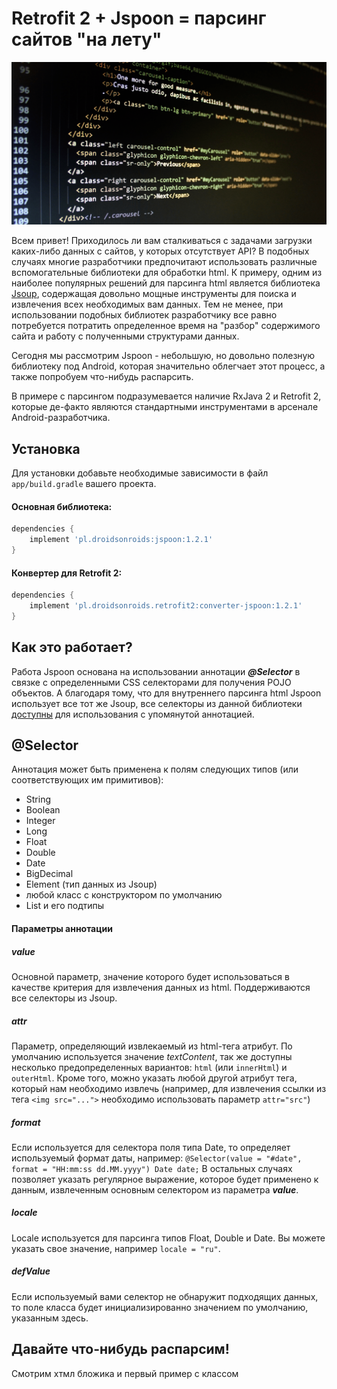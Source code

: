 # Retrofit 2 + Jspoon = парсинг сайтов "на лету"

![](images/header2.png)

Всем привет! Приходилось ли вам сталкиваться с задачами загрузки каких-либо данных с сайтов, у которых отсутствует API? 
В подобных случаях многие разработчики предпочитают использовать различные вспомогательные библиотеки для обработки html. 
К примеру, одним из наиболее популярных решений для парсинга html является библиотека [Jsoup](jsoup.org), содержащая довольно
мощные инструменты для поиска и извлечения всех необходимых вам данных. Тем не менее, при использовании подобных библиотек 
разработчику все равно потребуется потратить определенное время на "разбор" содержимого сайта и работу с полученными структурами данных. 

Сегодня мы рассмотрим Jspoon - небольшую, но довольно полезную библиотеку под Android, которая значительно облегчает этот процесс,
а также попробуем что-нибудь распарсить.

В примере с парсингом подразумевается наличие RxJava 2 и Retrofit 2, которые де-факто являются стандартными инструментами в
арсенале Android-разработчика. 

## Установка

Для установки добавьте необходимые зависимости в файл `app/build.gradle` вашего проекта.

#### Основная библиотека:
~~~ groovy
dependencies {
    implement 'pl.droidsonroids:jspoon:1.2.1'
}
~~~

#### Конвертер для Retrofit 2:
~~~ groovy
dependencies {
    implement 'pl.droidsonroids.retrofit2:converter-jspoon:1.2.1'
}
~~~

## Как это работает?

Работа Jspoon основана на использовании аннотации ***@Selector*** в связке с определенными CSS селекторами для получения POJO объектов.
А благодаря тому, что для внутреннего парсинга html Jspoon использует все тот же Jsoup, все селекторы из данной библиотеки
[доступны](https://jsoup.org/cookbook/extracting-data/selector-syntax) для использования с упомянутой аннотацией.

## @Selector

Аннотация может быть применена к полям следующих типов (или соответствующих им примитивов):
* String
* Boolean
* Integer
* Long
* Float
* Double
* Date
* BigDecimal
* Element (тип данных из Jsoup)
* любой класс с конструктором по умолчанию
* List и его подтипы

#### Параметры аннотации

##### value
Основной параметр, значение которого будет использоваться в качестве критерия для извлечения данных из html. Поддерживаются все селекторы из Jsoup.

##### attr
Параметр, определяющий извлекаемый из html-тега атрибут. По умолчанию используется значение *textContent*, так же доступны
несколько предопределенных вариантов: `html` (или `innerHtml`) и `outerHtml`. Кроме того, можно указать любой другой атрибут тега,
который нам необходимо извлечь (например, для извлечения ссылки из тега `<img src="...">` необходимо использовать параметр `attr="src"`)

##### format
Если используется для селектора поля типа Date, то определяет используемый формат даты, например:
`@Selector(value = "#date", format = "HH:mm:ss dd.MM.yyyy") Date date;`
В остальных случаях позволяет указать регулярное выражение, которое будет применено к данным, извлеченным основным селектором из параметра ***value***.

##### locale
Locale используется для парсинга типов Float, Double и Date. Вы можете указать свое значение, например `locale = "ru"`.

##### defValue
Если используемый вами селектор не обнаружит подходящих данных, то поле класса будет инициализированно значением по умолчанию, указанным здесь.

## Давайте что-нибудь распарсим!

Смотрим хтмл бложика и первый пример с классом